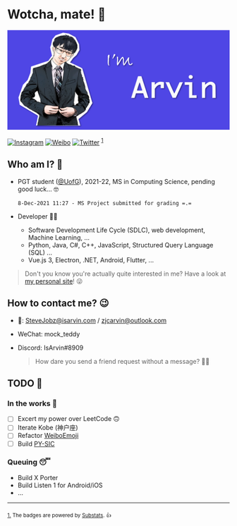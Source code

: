 # Wotcha, mate! 👋

![banner.png](./banner.png)

[![Instagram](https://img.shields.io/badge/dynamic/json?logo=instagram&logoColor=white&label=Instagram&labelColor=d7417b&suffix=+followers&color=282c34&query=%24.data.totalSubs&url=https%3A%2F%2Fsubstats.arvinzjc.workers.dev%2F%3Fsource%3Dinstagram%26queryKey%3Darvinzjc&longCache=true)](https://www.instagram.com/arvinzjc)
[![Weibo](https://img.shields.io/badge/dynamic/json?logo=sina-weibo&label=Weibo&color=ff8200&suffix=+followers&query=%24.data.totalSubs&url=https%3A%2F%2Fapi.spencerwoo.com%2Fsubstats%2F%3Fsource%3Dweibo%26queryKey%3D3218812301&longCache=true)](https://weibo.com/u/3218812301)
[![Twitter](https://img.shields.io/badge/dynamic/json?logo=twitter&label=Twitter&labelColor=282c34&suffix=+followers&color=1da1f2&query=%24.data.totalSubs&url=https%3A%2F%2Fapi.spencerwoo.com%2Fsubstats%2F%3Fsource%3Dtwitter%26queryKey%3Darvinzjc&longCache=true)](https://twitter.com/arvinzjc)
<sup id="source1">[1](#footnote1)</sup>

## Who am I? 🤔

- PGT student ([@UofG](https://www.gla.ac.uk/)), 2021-22, MS in Computing Science, pending good luck... 🤓

  ```Text
  8-Dec-2021 11:27 - MS Project submitted for grading =.=
  ```

- Developer 👨‍💻
  - Software Development Life Cycle (SDLC), web development, Machine Learning, ...
  - Python, Java, C#, C++, JavaScript, Structured Query Language (SQL) ...
  - Vue.js 3, Electron, .NET, Android, Flutter, ...

> Don't you know you're actually quite interested in me? Have a look at [my personal site](https://isarvin.com/)! 😜

## How to contact me? 😉

- 📧: SteveJobz@isarvin.com / zjcarvin@outlook.com
- WeChat: mock_teddy
- Discord: IsArvin#8909

  > How dare you send a friend request without a message? 👮‍♂️

## TODO 📜

### In the works 🐌

- [ ] Excert my power over LeetCode 🙃
- [ ] Iterate Kobe (神户座)
- [ ] Refactor [WeiboEmoji](https://github.com/ArvinZJC/WeiboEmoji)
- [ ] Build [PY-SIC](https://github.com/ArvinZJC/PY-SIC)

### Queuing 😴

- Build X Porter
- Build Listen 1 for Android/iOS
- ...

---

<sub id="footnote1">[1.](#source1) The badges are powered by [Substats](https://github.com/spencerwooo/Substats). 👍</sub>
